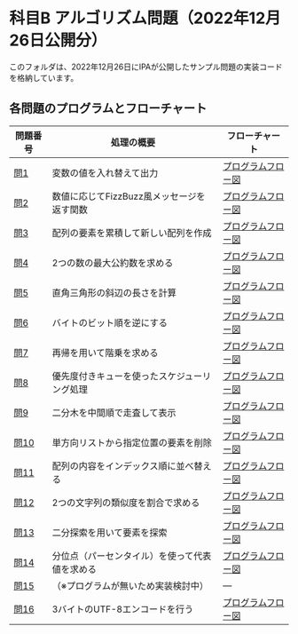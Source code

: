 # 科目B アルゴリズム問題（2022年12月26日公開分）

このフォルダは、2022年12月26日にIPAが公開したサンプル問題の実装コードを格納しています。

## 各問題のプログラムとフローチャート

| 問題番号 | 処理の概要                                     | フローチャート |
|----------|----------------------------------------------|----------------|
| [問1](./Q.01/)  | 変数の値を入れ替えて出力                          | [プログラムフロー図](./Q.01/プログラムフロー図/graph_Q1.png) |
| [問2](./Q.02/)  | 数値に応じてFizzBuzz風メッセージを返す関数         | [プログラムフロー図](./Q.02/プログラムフロー図/graph_Q2.png) |
| [問3](./Q.03/)  | 配列の要素を累積して新しい配列を作成               | [プログラムフロー図](./Q.03/プログラムフロー図/graph_Q3.png) |
| [問4](./Q.04/)  | 2つの数の最大公約数を求める                       | [プログラムフロー図](./Q.04/プログラムフロー図/graph_Q4.png) |
| [問5](./Q.05/)  | 直角三角形の斜辺の長さを計算                      | [プログラムフロー図](./Q.05/プログラムフロー図/graph_Q5.png) |
| [問6](./Q.06/)  | バイトのビット順を逆にする                        | [プログラムフロー図](./Q.06/プログラムフロー図/graph_Q6.png) |
| [問7](./Q.07/)  | 再帰を用いて階乗を求める                          | [プログラムフロー図](./Q.07/プログラムフロー図/graph_Q7.png) |
| [問8](./Q.08/)  | 優先度付きキューを使ったスケジューリング処理        | [プログラムフロー図](./Q.08/プログラムフロー図/graph_Q8.png) |
| [問9](./Q.09/)  | 二分木を中間順で走査して表示                      | [プログラムフロー図](./Q.09/プログラムフロー図/graph_Q9.png) |
| [問10](./Q.10/) | 単方向リストから指定位置の要素を削除               | [プログラムフロー図](./Q.10/プログラムフロー図/graph_Q10.png) |
| [問11](./Q.11/) | 配列の内容をインデックス順に並べ替える             | [プログラムフロー図](./Q.11/プログラムフロー図/graph_Q11.png) |
| [問12](./Q.12/) | 2つの文字列の類似度を割合で求める                  | [プログラムフロー図](./Q.12/プログラムフロー図/graph_Q12.png) |
| [問13](./Q.13/) | 二分探索を用いて要素を探索                        | [プログラムフロー図](./Q.13/プログラムフロー図/graph_Q13.png) |
| [問14](./Q.14/) | 分位点（パーセンタイル）を使って代表値を求める      | [プログラムフロー図](./Q.14/プログラムフロー図/graph_Q14.png) |
| [問15](./Q.15/) | （※プログラムが無いため実装検討中）               | ― |
| [問16](./Q.16/) | 3バイトのUTF-8エンコードを行う                    | [プログラムフロー図](./Q.16/プログラムフロー図/graph_Q16.png) |


